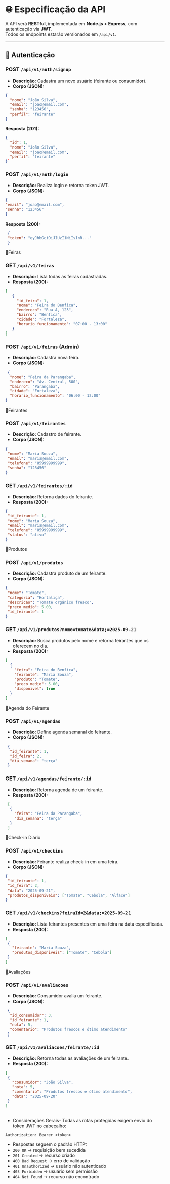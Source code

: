 # 🌐 Especificação da API

A API será **RESTful**, implementada em **Node.js + Express**, com autenticação via **JWT**.  
Todos os endpoints estarão versionados em `/api/v1`.

---

## 🔹 Autenticação

### POST `/api/v1/auth/signup`
- **Descrição:** Cadastra um novo usuário (feirante ou consumidor).  
- **Corpo (JSON):**
```json
{
  "nome": "João Silva",
  "email": "joao@email.com",
  "senha": "123456",
  "perfil": "feirante"
}
```
**Resposta (201):**
```json
{
  "id": 1,
  "nome": "João Silva",
  "email": "joao@email.com",
  "perfil": "feirante"
}`
```
### POST `/api/v1/auth/login`
 - **Descrição:** Realiza login e retorna token JWT.
 - **Corpo (JSON):**
 ```json
 {
 "email": "joao@email.com",
 "senha": "123456"
 }
```
**Resposta (200):**
```json
 {
 "token": "eyJhbGciOiJIUzI1NiIsInR..."
 }
 ``` 

 🔹Feiras
 ### GET `/api/v1/feiras`
-  **Descrição:** Lista todas as feiras cadastradas.
 - **Resposta (200):**
 ```json
 [
    {
      "id_feira": 1,
      "nome": "Feira do Benfica",
      "endereco": "Rua A, 123",
      "bairro": "Benfica",
      "cidade": "Fortaleza",
      "horario_funcionamento": "07:00 - 13:00"
    }
 ]
 ```
  ### POST `/api/v1/feiras` (Admin)
 - **Descrição:** Cadastra nova feira.
-  **Corpo (JSON):**
```json
 {
  "nome": "Feira da Parangaba",
  "endereco": "Av. Central, 500",
  "bairro": "Parangaba",
  "cidade": "Fortaleza",
  "horario_funcionamento": "06:00 - 12:00"
}
 ```
 
  🔹Feirantes
 ### POST `/api/v1/feirantes`
 - **Descrição:** Cadastro de feirante.
 - **Corpo (JSON):**
 ```json
 {
  "nome": "Maria Souza",
  "email": "maria@email.com",
  "telefone": "85999999999",
  "senha": "123456"
 }
```
 ### GET `/api/v1/feirantes/:id`
 - **Descrição:** Retorna dados do feirante.
 - **Resposta (200):**
 ```json
 {
  "id_feirante": 1,
  "nome": "Maria Souza",
  "email": "maria@email.com",
  "telefone": "85999999999",
  "status": "ativo"
 }
 ```
 🔹Produtos
  ### POST `/api/v1/produtos`
-  **Descrição:** Cadastra produto de um feirante.
 - **Corpo (JSON):**
 ```json
 {
  "nome": "Tomate",
  "categoria": "Hortaliça",
  "descricao": "Tomate orgânico fresco",
  "preco_medio": 5.00,
  "id_feirante": 1
 }
 ```
  ### GET `/api/v1/produtos?nome=tomate&data;=2025-09-21`
 - **Descrição:** Busca produtos pelo nome e retorna feirantes que os oferecem no dia.
 - **Resposta (200):**
  ```json
 [
    {
      "feira": "Feira do Benfica",
      "feirante": "Maria Souza",
      "produto": "Tomate",
      "preco_medio": 5.00,
      "disponivel": true
    }
 ]
 ```
 
 🔹Agenda do Feirante
 ### POST `/api/v1/agendas`
 - **Descrição:** Define agenda semanal do feirante.
-  **Corpo (JSON):**
```json
 {
  "id_feirante": 1,
  "id_feira": 2,
  "dia_semana": "terça"
 }
 ```
 ### GET `/api/v1/agendas/feirante/:id`
 - **Descrição:** Retorna agenda de um feirante.
-  **Resposta (200):**
```json
 [
  {
    "feira": "Feira da Parangaba",
    "dia_semana": "terça"
  }
 ]
 ```
 🔹Check-in Diário
 ### POST `/api/v1/checkins`
 - **Descrição:** Feirante realiza check-in em uma feira.
 - **Corpo (JSON):**
 ```json
 {
  "id_feirante": 1,
  "id_feira": 2,
  "data": "2025-09-21",
  "produtos_disponiveis": ["Tomate", "Cebola", "Alface"]
 }
 ```
 ### GET `/api/v1/checkins?feiraId=2&data;=2025-09-21`
-  **Descrição:** Lista feirantes presentes em uma feira na data especificada.
 - **Resposta (200):**
 ```json
 [
  {
    "feirante": "Maria Souza",
    "produtos_disponiveis": ["Tomate", "Cebola"]
  }
 ]
 ```
 
 🔹Avaliações
 ### POST `/api/v1/avaliacoes`
 - **Descrição:** Consumidor avalia um feirante.
- **Corpo (JSON):**
```json
 {
  "id_consumidor": 3,
  "id_feirante": 1,
  "nota": 5,
  "comentario": "Produtos frescos e ótimo atendimento"
 }
 ```
 ### GET `/api/v1/avaliacoes/feirante/:id`
 - **Descrição:** Retorna todas as avaliações de um feirante.
 - **Resposta (200):**
 ```json
 [
  {
    "consumidor": "João Silva",
    "nota": 5,
    "comentario": "Produtos frescos e ótimo atendimento",
    "data": "2025-09-20"
  }
 ]
 ```
 ## 
 - Considerações Gerais- Todas as rotas protegidas exigem envio do token JWT no cabeçalho:
 ```makelif
 Authorization: Bearer <token>
 ```

 - Respostas seguem o padrão HTTP:
 - `200 OK` → requisição bem sucedida
 - `201 Created` → recurso criado
 - `400 Bad Request` → erro de validação
 - `401 Unauthorized` → usuário não autenticado
 - `403 Forbidden` → usuário sem permissão
 - `404 Not Found` → recurso não encontrado




